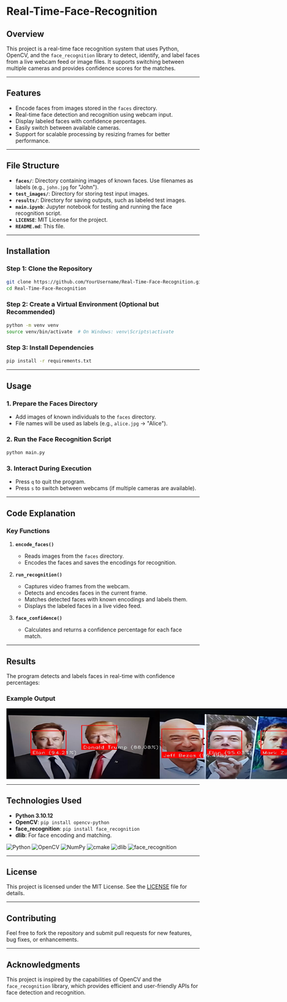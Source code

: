 # Real-Time-Face-Recognition

## Overview

This project is a real-time face recognition system that uses Python, OpenCV, and the `face_recognition` library to detect, identify, and label faces from a live webcam feed or image files. It supports switching between multiple cameras and provides confidence scores for the matches.

---

## Features

- Encode faces from images stored in the `faces` directory.
- Real-time face detection and recognition using webcam input.
- Display labeled faces with confidence percentages.
- Easily switch between available cameras.
- Support for scalable processing by resizing frames for better performance.

---

## File Structure

- **`faces/`**: Directory containing images of known faces. Use filenames as labels (e.g., `john.jpg` for "John").
- **`test_images/`**: Directory for storing test input images.
- **`results/`**: Directory for saving outputs, such as labeled test images.
- **`main.ipynb`**: Jupyter notebook for testing and running the face recognition script.
- **`LICENSE`**: MIT License for the project.
- **`README.md`**: This file.

---

## Installation

### Step 1: Clone the Repository

```bash
git clone https://github.com/YourUsername/Real-Time-Face-Recognition.git
cd Real-Time-Face-Recognition
```

### Step 2: Create a Virtual Environment (Optional but Recommended)

```bash
python -m venv venv
source venv/bin/activate  # On Windows: venv\Scripts\activate
```

### Step 3: Install Dependencies

```bash
pip install -r requirements.txt
```

---

## Usage

### 1. Prepare the Faces Directory

- Add images of known individuals to the `faces` directory.
- File names will be used as labels (e.g., `alice.jpg` → "Alice").

### 2. Run the Face Recognition Script

```bash
python main.py
```

### 3. Interact During Execution

- Press `q` to quit the program.
- Press `s` to switch between webcams (if multiple cameras are available).

---

## Code Explanation

### Key Functions

1. **`encode_faces()`**
   - Reads images from the `faces` directory.
   - Encodes the faces and saves the encodings for recognition.

2. **`run_recognition()`**
   - Captures video frames from the webcam.
   - Detects and encodes faces in the current frame.
   - Matches detected faces with known encodings and labels them.
   - Displays the labeled faces in a live video feed.

3. **`face_confidence()`**
   - Calculates and returns a confidence percentage for each face match.

---

## Results

The program detects and labels faces in real-time with confidence percentages:

### Example Output

<div style="display: flex; justify-content: space-between;">
  <img src="results/1.1.jpg" alt="1.1" width="400"/>
  <img src="results/2.1.jpg" alt="2.1" width="400"/>
</div>

---

## Technologies Used

- **Python 3.10.12**
- **OpenCV**: `pip install opencv-python`
- **face_recognition**: `pip install face_recognition`
- **dlib**: For face encoding and matching.

![Python](https://img.shields.io/badge/python-3670A0?logo=python&logoColor=FFFF00)
![OpenCV](https://img.shields.io/badge/opencv-%23white.svg?logo=opencv&logoColor=white)
![NumPy](https://img.shields.io/badge/numpy-%23013243.svg?logo=numpy&logoColor=white)
![cmake](https://img.shields.io/badge/cmake_-red)
![dlib](https://img.shields.io/badge/dlib_-purple)
![face_recognition](https://img.shields.io/badge/face_recognition_-brown)

---

## License

This project is licensed under the MIT License. See the [LICENSE](LICENSE) file for details.

---

## Contributing

Feel free to fork the repository and submit pull requests for new features, bug fixes, or enhancements.

---

## Acknowledgments

This project is inspired by the capabilities of OpenCV and the `face_recognition` library, which provides efficient and user-friendly APIs for face detection and recognition.
